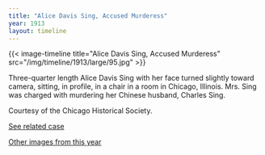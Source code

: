 ```yaml
---
title: "Alice Davis Sing, Accused Murderess"
year: 1913
layout: timeline
---
```


{{< image-timeline title="Alice Davis Sing, Accused Murderess" src="/img/timeline/1913/large/95.jpg" >}}


Three-quarter length Alice Davis Sing with her face turned slightly toward camera, sitting, in profile, in a chair in a room in Chicago, Illinois. Mrs. Sing was charged with murdering her Chinese husband, Charles Sing. 

Courtesy of the Chicago Historical Society. 

[See related case](/database/4918/)  

[Other images from this year](/historical/timeline/1913)